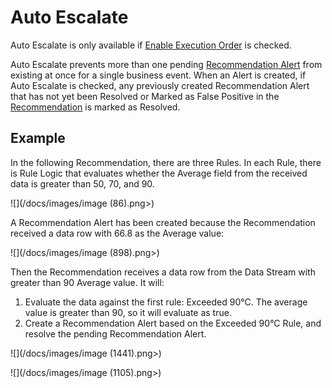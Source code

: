 # Auto Escalate

Auto Escalate is only available if [Enable Execution Order](execution-order.md) is checked.&#x20;

Auto Escalate prevents more than one pending [Recommendation Alert](recommendation-alert.md) from existing at once for a single business event. When an Alert is created, if Auto Escalate is checked, any previously created Recommendation Alert that has not yet been Resolved or Marked as False Positive in the [Recommendation](./) is marked as Resolved.

## Example

In the following Recommendation, there are three Rules. In each Rule, there is Rule Logic that evaluates whether the Average field from the received data is greater than 50, 70, and 90.

![](/docs/images/image (86).png>)

A Recommendation Alert has been created because the Recommendation received a data row with 66.8 as the Average value:

![](/docs/images/image (898).png>)

Then the Recommendation receives a data row from the Data Stream with greater than 90 Average value. It will:

1. Evaluate the data against the first rule: Exceeded 90°C. The average value is greater than 90, so it will evaluate as true.
2. Create a Recommendation Alert based on the Exceeded 90°C Rule, and resolve the pending Recommendation Alert.

![](/docs/images/image (1441).png>)

![](/docs/images/image (1105).png>)



